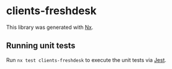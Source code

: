 # clients-freshdesk

This library was generated with [Nx](https://nx.dev).

## Running unit tests

Run `nx test clients-freshdesk` to execute the unit tests via [Jest](https://jestjs.io).
